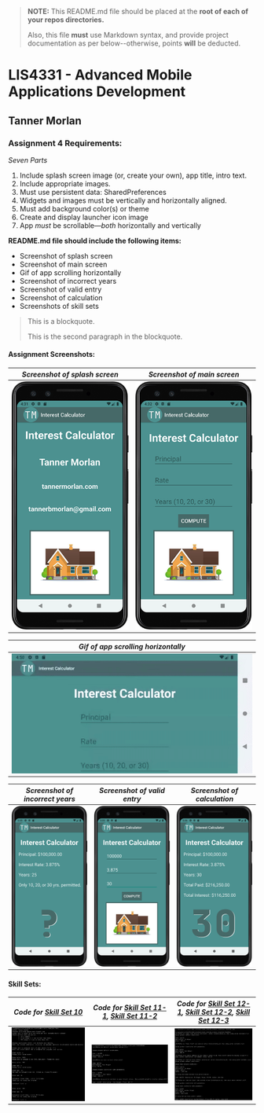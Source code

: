 > **NOTE:** This README.md file should be placed at the **root of each of your repos directories.**
>
>Also, this file **must** use Markdown syntax, and provide project documentation as per below--otherwise, points **will** be deducted.
>

# LIS4331 - Advanced Mobile Applications Development

## Tanner Morlan

### **Assignment 4 Requirements:**

*Seven Parts*

1. Include splash screen image (or, create your own), app title, intro text.
2. Include appropriate images.
3. Must use persistent data: SharedPreferences
4. Widgets and images must be vertically and horizontally aligned.
5. Must add background color(s) or theme
6. Create and display launcher icon image
7. App *must* be scrollable—*both* horizontally and vertically

**README.md file should include the following items:**

- Screenshot of splash screen
- Screenshot of main screen
- Gif of app scrolling horizontally
- Screenshot of incorrect years
- Screenshot of valid entry
- Screenshot of calculation
- Screenshots of skill sets

> This is a blockquote.
> 
> This is the second paragraph in the blockquote.
>

#### **Assignment Screenshots:**

| *Screenshot of splash screen* | *Screenshot of main screen* |
| ------------- | ------------- |
| ![Screenshot of splash screen](img/splash_screen.png "Screenshot of splash screen") | ![Screenshot of main screen](img/main_screen.png "Screenshot of main screen") |

| *Gif of app scrolling horizontally* |
| ------------- |
| ![Gif of app scrolling horizontally](img/scrolling.gif "Gif of app scrolling horizontally") |

| *Screenshot of incorrect years* | *Screenshot of valid entry* | *Screenshot of calculation* |
| ------------- | ------------- | ------------- |
| ![Screenshot of incorrect years](img/incorrect_years.png "Screenshot of incorrect years") | ![Screenshot of valid entry](img/valid_entry.png "Screenshot of valid entry") | ![Screenshot of calculation](img/calculation.png "Screenshot of calculation") |

#### **Skill Sets:**

| *Code for [Skill Set 10](../skillsets/ss10_travel_time/Methods.java)* | *Code for [Skill Set 11-1](../skillsets/ss11_product_class/Product.java), [Skill Set 11-2](../skillsets/ss11_product_class/ProductDemo.java)* | *Code for [Skill Set 12-1](../skillsets/ss12_book_inherits_product_class/Product.java), [Skill Set 12-2](../skillsets/ss12_book_inherits_product_class/Book.java), [Skill Set 12-3](../skillsets/ss12_book_inherits_product_class/BookDemo.java)* |
| ------------- | ------------- | ------------- |
| ![Screenshot of Skill Set 10](img/ss10.png "Skill Set 10") | ![Screenshot of Skill Set 11](img/ss11.png "Skill Set 11") | ![Screenshot of Skill Set 12](img/ss12.png "Skill Set 12") |
